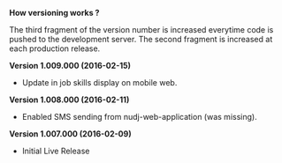 **How versioning works ?** 

The third fragment of the version number is increased everytime code is pushed to the development server. The second fragment is increased at each production release. 

**Version 1.009.000 (2016-02-15)**

- Update in job skills display on mobile web.

**Version 1.008.000 (2016-02-11)**

- Enabled SMS sending from nudj-web-application (was missing).

**Version 1.007.000 (2016-02-09)**

- Initial Live Release


